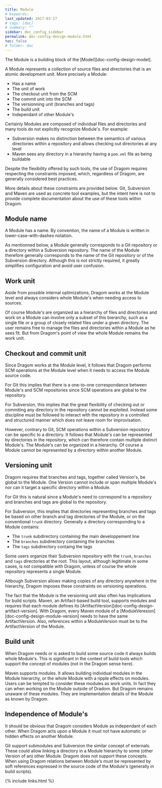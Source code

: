 ```yaml
---
title: Module
# keywords:
last_updated: 2017-03-27
# tags: [doc]
# summary: ""
sidebar: doc_config_sidebar
permalink: doc-config-design-module.html
toc: false
# folder: doc
---
```


The Module is a building block of the [Model][doc-config-design-model].

A Module represents a collection of source files and directories that is an
atomic development unit. More precisely a Module:

* Has a name
* The unit of work
* The checkout unit from the SCM
* The commit unit into the SCM
* The versionning unit (branches and tags)
* The build unit
* Independant of other Module's

Certainly Modules are composed of individual files and directories and many
tools do not explicitly recognize Module's. For example:

* Subversion makes no distinction between the semantics of various directories
  within a repository and allows checking out directories at any level
* Maven sees any directory in a hierarchy having a `pom.xml` file as being
  buildable

Despite the flexibility offered by such tools, the use of Dragom requires
respecting the constraints imposed, which, regardless of Dragom, are generally
considered best practices.

More details about these constraints are provided below. Git, Subversion and
Maven are used as concrete tool examples, but the intent here is not to provide
complete documentation about the use of these tools within Dragom.

Module name
-----------

A Module has a name. By convention, the name of a Module is written in
lower-case-with-dashes notation.

As mentionned below, a Module generally corresponds to a Git repository or a
directory within a Subversion repository. The name of the Module therefore
generally corresponds to the name of the Git repository or of the Subversion
directory. Although this is not strictly required, it greatly simplifies
configuration and avoid user confusion. 

Work unit
---------

Aside from possible internal optimizations, Dragom works at the Module level
and always considers whole Module's when needing access to sources.

Of course Module's are organized as a hierarchy of files and directories and
work on a Module can involve only a subset of this bierarchy, such as a single
file or a group of closely related files under a given directory. The user
remains free to manage the files and directories within a Module as he sees
fit. But from Dragom's point of view the whole Module remains the work unit.

Checkout and commit unit
------------------------

Since Dragom works at the Module level, it follows that Dragom performs SCM
operations at the Module level when it needs to access the Module source code.

For Git this implies that there is a one-to-one correspondance between Module's
and SCM repositories since SCM operations are global to the repository.

For Subversion, this implies that the great flexibility of checking out or
commiting any directory in the repository cannot be exploited. Instead some
discipline must be followed to interact with the repository in a controlled and
structured manner which does not leave room for improvisation.

However, contrary to Git, SCM operations within a Subversion repository can be
specific to a directory. It follows that Module's can be represented by
directories in the repository, which can therefore contain multiple distinct
Module's. The Module's can be organized in a hierarchy. Of course a Module
cannot be represented by a directory within another Module.

Versioning unit
---------------

Dragom requires that branches and tags, together called Version's, be global to
the Module. One Version cannot include or span multiple Module's nor can it
target a specific directory within a Module.

For Git this is natural since a Module's need to correspond to a repository and
branches and tags are global to the repository.

For Subversion, this implies that directories representing branches and tags be
based on other branch and tag directories of the Module, or on the conventional
`trunk` directory. Generally a directory corresponding to a Module contains:

* The `trunk` subdirectory containing the main developpement line
* The `branches` subdirectory containing the branches
* The `tags` subdirectory containg the tags

Some users organize their Subversion repository with the `trunk`, `branches`
and `tags` directories at the root. This layout, although legitimate in some
cases, is not compatible with Dragom, unless of course the whole repository
represents a single Module.

Altbough Subversion allows making copies of any directory anywhere in the
hierarchy, Dragom imposes these constraints on versioning operations.

The fact that the Module is the versioning unit also often has implications for
build scripts. Maven, an Artifact-based build tool, supports modules and
requires that each module defines its
[ArtifactVersion][doc-config-design-artifact-version]. With Dragom, every Maven
module of a [ModuleVeresion][doc-config-design-module-version] needs to have
the same ArtifactVersion. Also, references within a ModuleVersion must be to
the ArtifactVersion of the Module. 

Build unit
----------

When Dragom needs or is asked to build some source code it always builds whole
Module's. This is significant in the context of build tools which support the
concept of modules (not in the Dragom sense here).

Maven supports modules. It allows building individual modules in the Module
hierarchy, or the whole Module with a ripple effects on modules. Users can be
tempted to consider these modules as work units. In fact they can when working
on the Module outside of Dradom. But Dragom remains unaware of these modules.
They are implementation details of the Module as known by Dragom.

Independence of Module's
------------------------

It should be obvious that Dragom considers Module as independant of each other.
When Dragom acts upon a Module it must not have automatic or hidden effects on
another Module.

Git support submodules and Subversion the similar concept of externals. These
could allow linking a directory in a Module hierarchy to some (other Version
of an) other Module. Dragom does not support these concepts. When using Dragom
relations between Module's must be represented by soft references
expressed in the source code of the Module's (generally in build scripts).

{% include links.html %}
